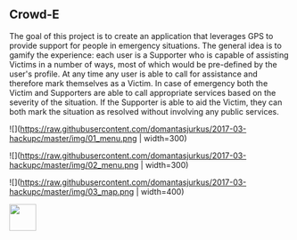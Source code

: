 ## Crowd-E

The goal of this project is to create an application that leverages GPS to provide support for people in emergency situations. The general idea is to gamify the experience: each user is a Supporter who is capable of assisting Victims in a number of ways, most of which would be pre-defined by the user's profile. At any time any user is able to call for assistance and therefore mark themselves as a Victim. In case of emergency both the Victim and Supporters are able to call appropriate services based on the severity of the situation. If the Supporter is able to aid the Victim, they can both mark the situation as resolved without involving any public services.

![](https://raw.githubusercontent.com/domantasjurkus/2017-03-hackupc/master/img/01_menu.png | width=300)

![](https://raw.githubusercontent.com/domantasjurkus/2017-03-hackupc/master/img/02_menu.png | width=300)

![](https://raw.githubusercontent.com/domantasjurkus/2017-03-hackupc/master/img/03_map.png | width=400)

<img src="https://github.com/favicon.ico" height="48">